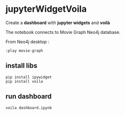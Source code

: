 # jupyterWidgetVoila

Create a **dashboard** with **jupyter widgets** and **voilà**

The notebook connects to Movie Graph Neo4j database.

From Neo4j desktop :

```cypher
:play movie-graph
```

## install libs

```terminal
pip install ipywidget
pip install voila
```

## run dashboard

```terminal
voila dashboard.ipynb
```
